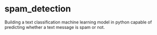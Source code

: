 # spam_detection
Building a text classification machine learning model in python capable of predicting whether a text message is spam or not.
